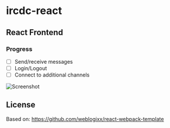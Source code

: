 # ircdc-react

## React Frontend

### Progress

- [ ] Send/receive messages
- [ ] Login/Logout
- [ ] Connect to additional channels

![Screenshot](http://i.imgur.com/NuCXden.png)

## License

Based on: https://github.com/weblogixx/react-webpack-template
